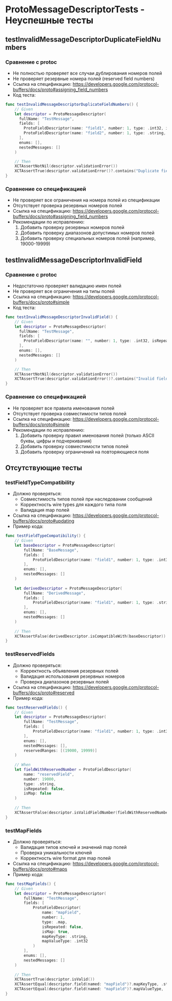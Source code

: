 # ProtoMessageDescriptorTests - Неуспешные тесты

## testInvalidMessageDescriptorDuplicateFieldNumbers
### Сравнение с protoc
- Не полностью проверяет все случаи дублирования номеров полей
- Не проверяет резервные номера полей (reserved field numbers)
- Ссылка на спецификацию: https://developers.google.com/protocol-buffers/docs/proto#assigning_field_numbers
- Код теста:
```swift
func testInvalidMessageDescriptorDuplicateFieldNumbers() {
    // Given
    let descriptor = ProtoMessageDescriptor(
      fullName: "TestMessage",
      fields: [
        ProtoFieldDescriptor(name: "field1", number: 1, type: .int32, isRepeated: false, isMap: false),
        ProtoFieldDescriptor(name: "field2", number: 1, type: .string, isRepeated: false, isMap: false),
      ],
      enums: [],
      nestedMessages: []
    )

    // Then
    XCTAssertNotNil(descriptor.validationError())
    XCTAssertTrue(descriptor.validationError()?.contains("Duplicate field number") ?? false)
}
```

### Сравнение со спецификацией
- Не проверяет все ограничения на номера полей из спецификации
- Отсутствует проверка резервных номеров полей
- Ссылка на спецификацию: https://developers.google.com/protocol-buffers/docs/proto#assigning_field_numbers
- Рекомендации по исправлению:
  1. Добавить проверку резервных номеров полей
  2. Добавить проверку диапазонов допустимых номеров полей
  3. Добавить проверку специальных номеров полей (например, 19000-19999)

## testInvalidMessageDescriptorInvalidField
### Сравнение с protoc
- Недостаточно проверяет валидацию имен полей
- Не проверяет все ограничения на типы полей
- Ссылка на спецификацию: https://developers.google.com/protocol-buffers/docs/proto#simple
- Код теста:
```swift
func testInvalidMessageDescriptorInvalidField() {
    // Given
    let descriptor = ProtoMessageDescriptor(
      fullName: "TestMessage",
      fields: [
        ProtoFieldDescriptor(name: "", number: 1, type: .int32, isRepeated: false, isMap: false)
      ],
      enums: [],
      nestedMessages: []
    )

    // Then
    XCTAssertNotNil(descriptor.validationError())
    XCTAssertTrue(descriptor.validationError()?.contains("Invalid field") ?? false)
}
```

### Сравнение со спецификацией
- Не проверяет все правила именования полей
- Отсутствует проверка совместимости типов полей
- Ссылка на спецификацию: https://developers.google.com/protocol-buffers/docs/proto#simple
- Рекомендации по исправлению:
  1. Добавить проверку правил именования полей (только ASCII буквы, цифры и подчеркивания)
  2. Добавить проверку совместимости типов полей
  3. Добавить проверку ограничений на повторяющиеся поля

## Отсутствующие тесты

### testFieldTypeCompatibility
- Должно проверяться:
  - Совместимость типов полей при наследовании сообщений
  - Корректность wire types для каждого типа поля
  - Валидация map полей
- Ссылка на спецификацию: https://developers.google.com/protocol-buffers/docs/proto#updating
- Пример кода:
```swift
func testFieldTypeCompatibility() {
    // Given
    let baseDescriptor = ProtoMessageDescriptor(
        fullName: "BaseMessage",
        fields: [
            ProtoFieldDescriptor(name: "field1", number: 1, type: .int32, isRepeated: false, isMap: false)
        ],
        enums: [],
        nestedMessages: []
    )
    
    let derivedDescriptor = ProtoMessageDescriptor(
        fullName: "DerivedMessage",
        fields: [
            ProtoFieldDescriptor(name: "field1", number: 1, type: .string, isRepeated: false, isMap: false)
        ],
        enums: [],
        nestedMessages: []
    )
    
    // Then
    XCTAssertFalse(derivedDescriptor.isCompatibleWith(baseDescriptor))
}
```

### testReservedFields
- Должно проверяться:
  - Корректность объявления резервных полей
  - Валидация использования резервных номеров
  - Проверка диапазонов резервных полей
- Ссылка на спецификацию: https://developers.google.com/protocol-buffers/docs/proto#reserved
- Пример кода:
```swift
func testReservedFields() {
    // Given
    let descriptor = ProtoMessageDescriptor(
        fullName: "TestMessage",
        fields: [
            ProtoFieldDescriptor(name: "field1", number: 1, type: .int32, isRepeated: false, isMap: false)
        ],
        enums: [],
        nestedMessages: [],
        reservedRanges: [(19000, 19999)]
    )
    
    // When
    let fieldWithReservedNumber = ProtoFieldDescriptor(
        name: "reservedField",
        number: 19000,
        type: .string,
        isRepeated: false,
        isMap: false
    )
    
    // Then
    XCTAssertFalse(descriptor.isValidFieldNumber(fieldWithReservedNumber.number))
}
```

### testMapFields
- Должно проверяться:
  - Валидация типов ключей и значений map полей
  - Проверка уникальности ключей
  - Корректность wire format для map полей
- Ссылка на спецификацию: https://developers.google.com/protocol-buffers/docs/proto#maps
- Пример кода:
```swift
func testMapFields() {
    // Given
    let descriptor = ProtoMessageDescriptor(
        fullName: "TestMessage",
        fields: [
            ProtoFieldDescriptor(
                name: "mapField",
                number: 1,
                type: .map,
                isRepeated: false,
                isMap: true,
                mapKeyType: .string,
                mapValueType: .int32
            )
        ],
        enums: [],
        nestedMessages: []
    )
    
    // Then
    XCTAssertTrue(descriptor.isValid())
    XCTAssertEqual(descriptor.field(named: "mapField")?.mapKeyType, .string)
    XCTAssertEqual(descriptor.field(named: "mapField")?.mapValueType, .int32)
}
``` 